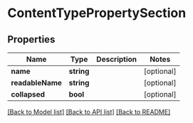 # ContentTypePropertySection

## Properties
Name | Type | Description | Notes
------------ | ------------- | ------------- | -------------
**name** | **string** |  | [optional] 
**readableName** | **string** |  | [optional] 
**collapsed** | **bool** |  | [optional] 

[[Back to Model list]](../README.md#documentation-for-models) [[Back to API list]](../README.md#documentation-for-api-endpoints) [[Back to README]](../README.md)


